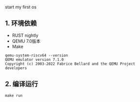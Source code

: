 start my first os

## 1. 环境依赖
- RUST nightly
- QEMU 7.0版本
- Make
```text
qemu-system-riscv64 --version
QEMU emulator version 7.1.0
Copyright (c) 2003-2022 Fabrice Bellard and the QEMU Project developers
```

## 2. 编译运行
```shell
make run
```
